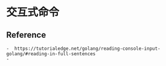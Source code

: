 # 交互式命令





## Reference 
    -  https://tutorialedge.net/golang/reading-console-input-golang/#reading-in-full-sentences
    -  